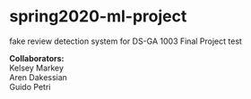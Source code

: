 # spring2020-ml-project
fake review detection system for DS-GA 1003 Final Project
test

<b>Collaborators:</b> <br/>
Kelsey Markey <br/>
Aren Dakessian <br/>
Guido Petri
